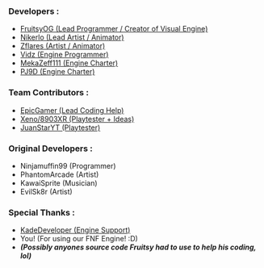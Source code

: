 
### Developers :

- [FruitsyOG (Lead Programmer / Creator of Visual Engine)](https://twitter.com/FruitsyOG)
- [Nikerlo (Lead Artist / Animator)](https://twitter.com/Nikerlo)
- [Zflares (Artist / Animator)](https://twitter.com/_Zflares)
- [Vidz (Engine Programmer)](https://twitter.com/ItsVidz3)
- [MekaZeff111 (Engine Charter)](https://twitter.com/MZeff111)
- [PJ9D (Engine Charter)](https://www.youtube.com/channel/UCkJvqtijU9JG57x7KLcjqqw)

### Team Contributors :

- [EpicGamer (Lead Coding Help)](https://twitter.com/Epic2469)
- [Xeno/8903XR (Playtester + Ideas)](https://twitter.com/VsDeltaruneBR)
- [JuanStarYT (Playtester)](https://www.youtube.com/channel/UCb5nI-rV8VIL7A9oZXbArZw)

### Original Developers :

- Ninjamuffin99 (Programmer)
- PhantomArcade (Artist)
- KawaiSprite (Musician)
- EvilSk8r (Artist)

### Special Thanks :

- [KadeDeveloper (Engine Support)](https://twitter.com/KadeDeveloper)
- You! (For using our FNF Engine! :D)
- ***(Possibly anyones source code Fruitsy had to use to help his coding, lol)***
